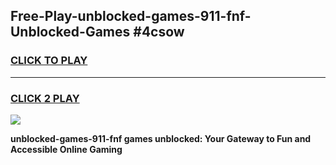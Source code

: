 
## Free-Play-unblocked-games-911-fnf-Unblocked-Games #4csow
<h3>
<a href="https://news.freeplayer.one?title=unblocked-games-911-fnf&ref=8M">CLICK TO PLAY</a></h3>
<hr>

<h3>
<a href="https://news.freeplayer.one?title=unblocked-games-911-fnf&ref=8M">CLICK 2 PLAY</a>
  
</h3>

<a href="https://news.freeplayer.one?title=unblocked-games-911-fnf&ref=8M"><img src="https://clearcache.store/games.png"></a>


**unblocked-games-911-fnf games unblocked: Your Gateway to Fun and Accessible Online Gaming**
